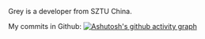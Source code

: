 Grey is a developer from SZTU China.

My commits in Github:
[![Ashutosh's github activity graph](https://activity-graph.herokuapp.com/graph?username=grey0520&bg_color=0fdbc4&color=389985&line=9a699b&point=47904f&area=true&hide_border=true)](https://github.com/ashutosh00710/github-readme-activity-graph)
